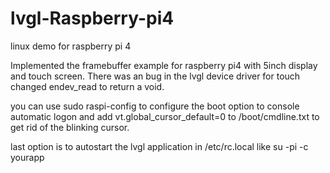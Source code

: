 # lvgl-Raspberry-pi4
linux demo for raspberry pi 4

Implemented the framebuffer example for raspberry pi4 with 5inch display and touch screen.
There was an bug in the lvgl device driver for touch changed endev_read to return a void.

you can use sudo raspi-config to configure the boot option to console automatic logon and
add vt.global_cursor_default=0 to /boot/cmdline.txt to get rid of the blinking cursor.

last option is to autostart the lvgl application in  /etc/rc.local like su -pi -c yourapp

